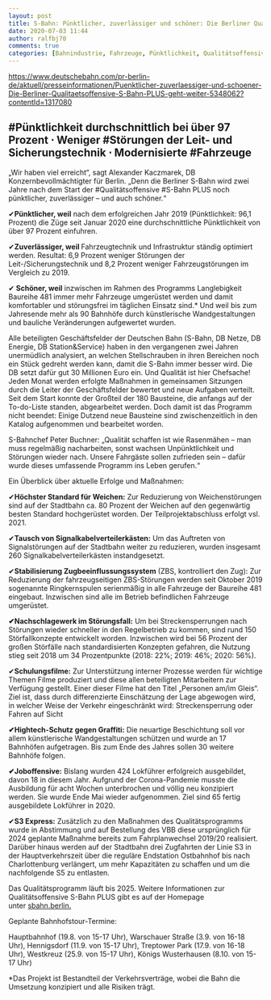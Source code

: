 ```yaml
---
layout: post
title: S-Bahn: Pünktlicher, zuverlässiger und schöner: Die Berliner Qualitätsoffensive S-Bahn PLUS geht weiter, aus DB
date: 2020-07-03 11:44
author: ralfbj70
comments: true
categories: [Bahnindustrie, Fahrzeuge, Pünktlichkeit, Qualitätsoffensive, S-Bahn, Störungen]
---
```

https://www.deutschebahn.com/pr-berlin-de/aktuell/presseinformationen/Puenktlicher-zuverlaessiger-und-schoener-Die-Berliner-Qualitaetsoffensive-S-Bahn-PLUS-geht-weiter-5348062?contentId=1317080
<h2>#Pünktlichkeit durchschnittlich bei über 97 Prozent ⋅ Weniger #Störungen der Leit- und Sicherungstechnik ⋅ Modernisierte #Fahrzeuge</h2>
„Wir haben viel erreicht“, sagt Alexander Kaczmarek, DB Konzernbevollmächtigter für Berlin. „Denn die Berliner S-Bahn wird zwei Jahre nach dem Start der #Qualitätsoffensive #S-Bahn PLUS noch pünktlicher, zuverlässiger – und auch schöner.“

✔<strong>Pünktlicher, weil</strong> nach dem erfolgreichen Jahr 2019 (Pünktlichkeit:
96,1 Prozent) die Züge seit Januar 2020 eine durchschnittliche Pünktlichkeit von über 97 Prozent einfuhren.

✔<strong>Zuverlässiger, weil </strong>Fahrzeugtechnik und Infrastruktur ständig optimiert werden. Resultat: 6,9 Prozent weniger Störungen der Leit-/Sicherungstechnik und 8,2 Prozent weniger Fahrzeugstörungen im Vergleich zu 2019.

✔<strong> Schöner, weil</strong> inzwischen im Rahmen des Programms Langlebigkeit Baureihe 481 immer mehr Fahrzeuge umgerüstet werden und damit komfortabler und störungsfrei im täglichen Einsatz sind.* Und weil bis zum Jahresende mehr als 90 Bahnhöfe durch künstlerische Wandgestaltungen und bauliche Veränderungen aufgewertet wurden.

Alle beteiligten Geschäftsfelder der Deutschen Bahn (S-Bahn, DB Netze,
DB Energie, DB Station&amp;Service) haben in den vergangenen zwei Jahren unermüdlich analysiert, an welchen Stellschrauben in ihren Bereichen noch ein Stück gedreht werden kann, damit die S-Bahn immer besser wird. Die DB setzt dafür gut 30 Millionen Euro ein. Und Qualität ist hier Chefsache! Jeden Monat werden erfolgte Maßnahmen in gemeinsamen Sitzungen durch die Leiter der Geschäftsfelder bewertet und neue Aufgaben verteilt. Seit dem Start konnte der Großteil der 180 Bausteine, die anfangs auf der To-do-Liste standen, abgearbeitet werden. Doch damit ist das Programm nicht beendet: Einige Dutzend neue Bausteine sind zwischenzeitlich in den Katalog aufgenommen und bearbeitet worden.

S-Bahnchef Peter Buchner: „Qualität schaffen ist wie Rasenmähen – man muss regelmäßig nacharbeiten, sonst wachsen Unpünktlichkeit und Störungen wieder nach. Unsere Fahrgäste sollen zufrieden sein – dafür wurde dieses umfassende Programm ins Leben gerufen.“

<span class="underline">Ein Überblick über aktuelle Erfolge und Maßnahmen:</span>

✔<strong>Höchster Standard für Weichen:</strong> Zur Reduzierung von Weichenstörungen sind auf der Stadtbahn ca. 80 Prozent der Weichen auf den gegenwärtig besten Standard hochgerüstet worden. Der Teilprojektabschluss erfolgt vsl. 2021.

✔<strong>Tausch von Signalkabelverteilerkästen:</strong> Um das Auftreten von Signalstörungen auf der Stadtbahn weiter zu reduzieren, wurden insgesamt 260 Signalkabelverteilerkästen instandgesetzt.

✔<strong>Stabilisierung Zugbeeinflussungssystem</strong> (ZBS, kontrolliert den Zug): Zur Reduzierung der fahrzeugseitigen ZBS-Störungen werden seit Oktober 2019 sogenannte Ringkernspulen serienmäßig in alle Fahrzeuge der Baureihe 481 eingebaut. Inzwischen sind alle im Betrieb befindlichen Fahrzeuge umgerüstet.

<strong>✔</strong><strong>Nachschlagewerk im Störungsfall:</strong> Um bei Streckensperrungen nach Störungen wieder schneller in den Regelbetrieb zu kommen, sind rund 150 Störfallkonzepte entwickelt worden. Inzwischen wird bei 56 Prozent der großen Störfälle nach standardisierten Konzepten gefahren, die Nutzung stieg seit 2018 um 34 Prozentpunkte (2018: 22%; 2019: 46%; 2020: 56%).

✔<strong>Schulungsfilme:</strong> Zur Unterstützung interner Prozesse werden für wichtige Themen Filme produziert und diese allen beteiligten Mitarbeitern zur Verfügung gestellt. Einer dieser Filme hat den Titel „Personen am/im Gleis“. Ziel ist, dass durch differenzierte Einschätzung der Lage abgewogen wird, in welcher Weise der Verkehr eingeschränkt wird: Streckensperrung oder Fahren auf Sicht

<strong>✔</strong><strong>Hightech-Schutz gegen Graffiti:</strong> Die neuartige Beschichtung soll vor allem künstlerische Wandgestaltungen schützen und wurde an 17 Bahnhöfen aufgetragen. Bis zum Ende des Jahres sollen 30 weitere Bahnhöfe folgen.

<strong>✔</strong><strong>Joboffensive:</strong> Bislang wurden 424 Lokführer erfolgreich ausgebildet, davon 18 in diesem Jahr. Aufgrund der Corona-Pandemie musste die Ausbildung für acht Wochen unterbrochen und völlig neu konzipiert werden. Sie wurde Ende Mai wieder aufgenommen. Ziel sind 65 fertig ausgebildete Lokführer in 2020.

✔<strong>S3 Express:</strong> Zusätzlich zu den Maßnahmen des Qualitätsprogramms wurde in Abstimmung und auf Bestellung des VBB diese ursprünglich für 2024 geplante Maßnahme bereits zum Fahrplanwechsel 2019/20 realisiert.
Darüber hinaus werden auf der Stadtbahn drei Zugfahrten der Linie S3 in der Hauptverkehrszeit über die reguläre Endstation Ostbahnhof bis nach Charlottenburg verlängert, um mehr Kapazitäten zu schaffen und um die nachfolgende S5 zu entlasten.

Das Qualitätsprogramm läuft bis 2025. Weitere Informationen zur Qualitätsoffensive S-Bahn PLUS gibt es auf der Homepage unter <a href="https://sbahn.berlin/" target="_blank" rel="noopener noreferrer">sbahn.berlin.</a>

<span class="underline">Geplante Bahnhofstour-Termine:</span>

Hauptbahnhof (19.8. von 15-17 Uhr), Warschauer Straße (3.9. von 16-18 Uhr), Hennigsdorf (11.9. von 15-17 Uhr), Treptower Park (17.9. von 16-18 Uhr), Westkreuz (25.9. von 15-17 Uhr), Königs Wusterhausen (8.10. von 15-17 Uhr)

*Das Projekt ist Bestandteil der Verkehrsverträge, wobei die Bahn die Umsetzung konzipiert und alle Risiken trägt.
